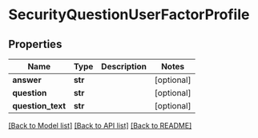 # SecurityQuestionUserFactorProfile

## Properties
Name | Type | Description | Notes
------------ | ------------- | ------------- | -------------
**answer** | **str** |  | [optional] 
**question** | **str** |  | [optional] 
**question_text** | **str** |  | [optional] 

[[Back to Model list]](../README.md#documentation-for-models) [[Back to API list]](../README.md#documentation-for-api-endpoints) [[Back to README]](../README.md)

